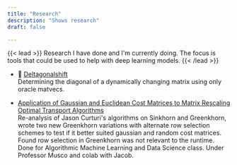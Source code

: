 ```yaml
---
title: "Research"
description: "Shows research"
draft: false

---
```

{{< lead >}}
Research I have done and I'm currently doing. The focus is tools that could be used to help with deep learning models.
{{< /lead >}}

- 🚧 [Deltagonalshift](https://github.com/aminoa/deltagonalshift) <br>
Determining the diagonal of a dynamically changing matrix using only oracle matvecs. 

- [Application of Gaussian and Euclidean Cost Matrices to Matrix Rescaling Optimal Transport Algorithms](/ALMDS_Project.pdf) <br>
Re-analysis of Jason Curturi's algorithms on Sinkhorn and Greenkhorn, wrote two new Greenkhorn variations with alternate row selection schemes to test if it better suited gaussian and random cost matrices. Found row selection in Greenkhorn was not relevant to the runtime. Done for Algorithmic Machine Learning and Data Science class. Under Professor Musco and colab with Jacob. 